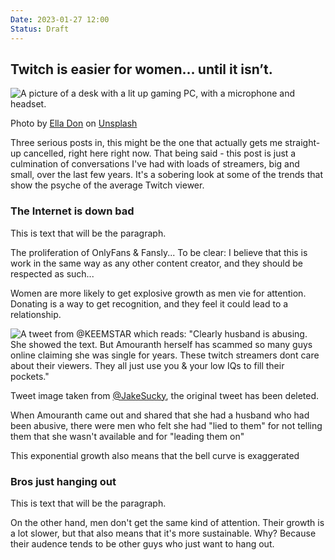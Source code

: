 ```yaml
---
Date: 2023-01-27 12:00
Status: Draft
---
```


## Twitch is easier for women… until it isn’t.

![A picture of a desk with a lit up gaming PC, with a microphone and headset.](https://images.unsplash.com/photo-1598550480917-1c485268676e?w=1000)<div class="caption">Photo by [Ella Don](https://unsplash.com/@elladon) on [Unsplash](https://unsplash.com/)</div>

Three serious posts in, this might be the one that actually gets me straight-up cancelled, right here right now. That being said - this post is just a culmination of conversations I've had with loads of streamers, big and small, over the last few years. It's a sobering look at some of the trends that show the psyche of the average Twitch viewer. 

### The Internet is down bad
This is text that will be the paragraph.

The proliferation of OnlyFans & Fansly... To be clear: I believe that this is work in the same way as any other content creator, and they should be respected as such...

Women are more likely to get explosive growth as men vie for attention. Donating is a way to get recognition, and they feel it could lead to a relationship.

![A tweet from @KEEMSTAR which reads: "Clearly husband is abusing. She showed the text. But Amouranth herself has scammed so many guys online claiming she was single for years. These twitch streamers dont care about their viewers. They all just use you & your low IQs to fill their pockets."](https://pbs.twimg.com/media/FfNa8R_UcAAmvPx?format=png)<div class="caption">Tweet image taken from [@JakeSucky](https://twitter.com/JakeSucky/status/1581709055726231555), the original tweet has been deleted.</div>

When Amouranth came out and shared that she had a husband who had been abusive, there were men who felt she had "lied to them" for not telling them that she wasn't available and for "leading them on"

This exponential growth also means that the bell curve is exaggerated

### Bros just hanging out
This is text that will be the paragraph.

On the other hand, men don't get the same kind of attention. Their growth is a lot slower, but that also means that it's more sustainable. Why? Because their audence tends to be other guys who just want to hang out.